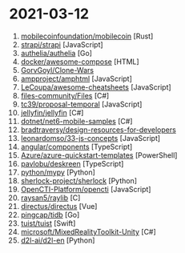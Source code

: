 # 2021-03-12

1. [mobilecoinfoundation/mobilecoin](https://github.com/mobilecoinfoundation/mobilecoin "Private payments for mobile devices.") [Rust]
2. [strapi/strapi](https://github.com/strapi/strapi "🚀 Open source Node.js Headless CMS to easily build customisable APIs") [JavaScript]
3. [authelia/authelia](https://github.com/authelia/authelia "The Single Sign-On Multi-Factor portal for web apps") [Go]
4. [docker/awesome-compose](https://github.com/docker/awesome-compose "Awesome Docker Compose samples") [HTML]
5. [GorvGoyl/Clone-Wars](https://github.com/GorvGoyl/Clone-Wars "70+ open-source clones of popular sites like Airbnb, Amazon, Instagram, Netflix, Tiktok, Spotify, Whatsapp, Youtube etc. See source code, demo links, tech stack, github stars.") 
6. [ampproject/amphtml](https://github.com/ampproject/amphtml "The AMP web component framework.") [JavaScript]
7. [LeCoupa/awesome-cheatsheets](https://github.com/LeCoupa/awesome-cheatsheets "👩‍💻👨‍💻 Awesome cheatsheets for popular programming languages, frameworks and development tools. They include everything you should know in one single file.") [JavaScript]
8. [files-community/Files](https://github.com/files-community/Files "A modern file explorer that pushes the boundaries of the platform.") [C#]
9. [tc39/proposal-temporal](https://github.com/tc39/proposal-temporal "Provides standard objects and functions for working with dates and times.") [JavaScript]
10. [jellyfin/jellyfin](https://github.com/jellyfin/jellyfin "The Free Software Media System") [C#]
11. [dotnet/net6-mobile-samples](https://github.com/dotnet/net6-mobile-samples "Xamarin .NET 6 *early* preview. Not for production use.") [C#]
12. [bradtraversy/design-resources-for-developers](https://github.com/bradtraversy/design-resources-for-developers "Curated list of design and UI resources from stock photos, web templates, CSS frameworks, UI libraries, tools and much more") 
13. [leonardomso/33-js-concepts](https://github.com/leonardomso/33-js-concepts "📜 33 concepts every JavaScript developer should know.") [JavaScript]
14. [angular/components](https://github.com/angular/components "Component infrastructure and Material Design components for Angular") [TypeScript]
15. [Azure/azure-quickstart-templates](https://github.com/Azure/azure-quickstart-templates "Azure Quickstart Templates") [PowerShell]
16. [pavlobu/deskreen](https://github.com/pavlobu/deskreen "Deskreen turns any device with a web browser into a secondary screen for your computer") [TypeScript]
17. [python/mypy](https://github.com/python/mypy "Optional static typing for Python 3 and 2 (PEP 484)") [Python]
18. [sherlock-project/sherlock](https://github.com/sherlock-project/sherlock "🔎 Hunt down social media accounts by username across social networks") [Python]
19. [OpenCTI-Platform/opencti](https://github.com/OpenCTI-Platform/opencti "Open Cyber Threat Intelligence Platform") [JavaScript]
20. [raysan5/raylib](https://github.com/raysan5/raylib "A simple and easy-to-use library to enjoy videogames programming") [C]
21. [directus/directus](https://github.com/directus/directus "Open-Source Data Platform 🐰 — Directus wraps any SQL database with a real-time GraphQL+REST API and an intuitive app for non-technical users.") [Vue]
22. [pingcap/tidb](https://github.com/pingcap/tidb "TiDB is an open source distributed HTAP database compatible with the MySQL protocol") [Go]
23. [tuist/tuist](https://github.com/tuist/tuist "🚀 Create, maintain, and interact with Xcode projects at scale") [Swift]
24. [microsoft/MixedRealityToolkit-Unity](https://github.com/microsoft/MixedRealityToolkit-Unity "Mixed Reality Toolkit (MRTK) provides a set of components and features to accelerate cross-platform MR app development in Unity.") [C#]
25. [d2l-ai/d2l-en](https://github.com/d2l-ai/d2l-en "Interactive deep learning book with multi-framework code, math, and discussions. Adopted at 175 universities.") [Python]
